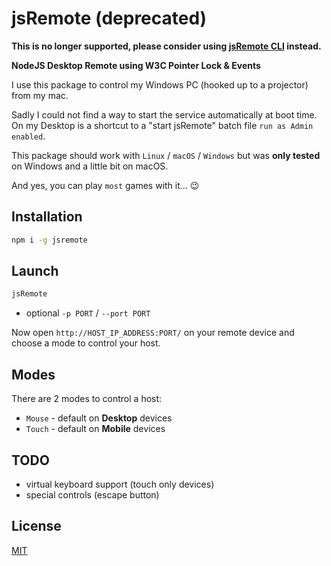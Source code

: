# jsRemote (deprecated)

**This is no longer supported, please consider using [jsRemote CLI](https://github.com/ardean/jsRemote-cli) instead.**

**NodeJS Desktop Remote using W3C Pointer Lock & Events**

I use this package to control my Windows PC (hooked up to a projector) from my mac.

Sadly I could not find a way to start the service automatically at boot time.
On my Desktop is a shortcut to a "start jsRemote" batch file `run as Admin enabled`.

This package should work with `Linux` / `macOS` / `Windows` but was **only tested** on Windows and a little bit on macOS.

And yes, you can play `most` games with it... :wink:


## Installation

```bash
npm i -g jsremote
```

## Launch

```bash
jsRemote
```

- optional `-p PORT` /  `--port PORT`

Now open `http://HOST_IP_ADDRESS:PORT/` on your remote device and choose a mode to control your host.

## Modes

There are 2 modes to control a host:

- `Mouse` - default on **Desktop** devices
- `Touch` - default on **Mobile** devices

## TODO

- virtual keyboard support (touch only devices)
- special controls (escape button)

## License

[MIT](LICENSE.md)

[npm-image]: https://img.shields.io/npm/v/jsremote.svg
[npm-url]: https://npmjs.org/package/jsremote
[downloads-image]: https://img.shields.io/npm/dm/jsremote.svg
[downloads-url]: https://npmjs.org/package/jsremote
[license-image]: https://img.shields.io/npm/l/jsremote.svg
[license-url]: LICENSE.md
